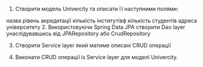 1. Створити модель Univercity та описати її наступними полями:

назва
рівень акредитації
кількість інститутівф
кількість студентів
адреса університету
2. Використовуючи Spring Data JPA створити Dao layer унаслідувавшись від JPARepository або CrudRepository

3. Створити Service layer який матиме описані CRUD операції

4. Виконати CRUD операції із Service layer для моделі Univercity. 